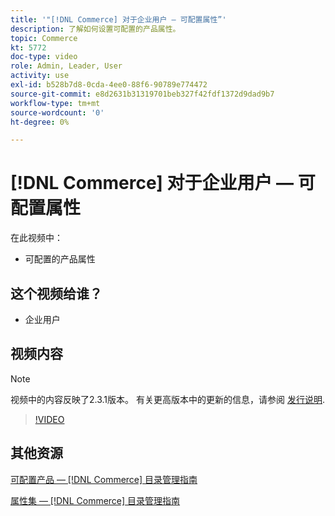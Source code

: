 ```yaml
---
title: '"[!DNL Commerce] 对于企业用户 — 可配置属性”'
description: 了解如何设置可配置的产品属性。
topic: Commerce
kt: 5772
doc-type: video
role: Admin, Leader, User
activity: use
exl-id: b528b7d8-0cda-4ee0-88f6-90789e774472
source-git-commit: e8d2631b31319701beb327f42fdf1372d9dad9b7
workflow-type: tm+mt
source-wordcount: '0'
ht-degree: 0%

---
```


# [!DNL Commerce] 对于企业用户 — 可配置属性

在此视频中：

- 可配置的产品属性

## 这个视频给谁？

- 企业用户

## 视频内容

>[!NOTE]
>
>视频中的内容反映了2.3.1版本。 有关更高版本中的更新的信息，请参阅 [发行说明](https://experienceleague.adobe.com/docs/commerce-operations/release/notes/overview.html).

>[!VIDEO](https://video.tv.adobe.com/v/35957?quality=12&learn=on)

## 其他资源

[可配置产品 —  [!DNL Commerce] 目录管理指南](https://experienceleague.adobe.com/docs/commerce-admin/catalog/products/types/product-create-configurable.html)

[属性集 —  [!DNL Commerce] 目录管理指南](https://experienceleague.adobe.com/docs/commerce-admin/catalog/product-attributes/create/attribute-sets.html)
